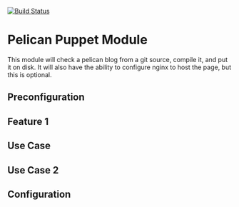 [![Build Status](https://travis-ci.org/jarretlavallee/puppet-pelican.svg?branch=master)](https://travis-ci.org/jarretlavallee/puppet-pelican)

# Pelican Puppet Module

This module will check a pelican blog from a git source, compile it, and put it on disk. It will also have the ability to configure nginx to host the page, but this is optional.


## Preconfiguration


## Feature 1

## Use Case 

## Use Case 2

## Configuration

